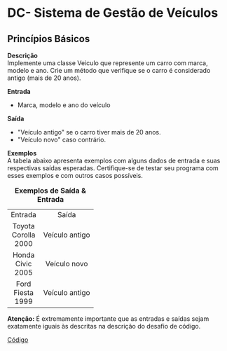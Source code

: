 # DC- Sistema de Gestão de Veículos

## Princípios Básicos 
__Descrição__   
Implemente uma classe Veiculo que represente um carro com marca, modelo e ano. Crie um método que verifique se o carro é considerado antigo (mais de 20 anos).

__Entrada__  
- Marca, modelo e ano do veículo

__Saída__  
- "Veículo antigo" se o carro tiver mais de 20 anos.
- "Veículo novo" caso contrário.

__Exemplos__  
A tabela abaixo apresenta exemplos com alguns dados de entrada e suas respectivas saídas esperadas. Certifique-se de testar seu programa com esses exemplos e com outros casos possíveis.

<table style="text-align: center; width: 100%;"> 
<caption><b>Exemplos de Saída & Entrada </b></caption>
<tr> 
    <td style="text-align: center;">
        Entrada
    </td>
     <td style="text-align: center;">
        Saída
    </td>
<tr> 
<tr> 
    <td style="text-align: center;">
        Toyota </br>
        Corolla </br>
        2000
    </td>
    <td style="text-align: center;">
       Veículo antigo 
    </td>
<tr> 
<tr> 
    <td style="text-align: center;">
        Honda </br>
        Civic </br>
        2005
    </td>
    <td style="text-align: center;">
        Veículo novo
    </td>
<tr> 
<tr> 
    <td style="text-align: center;">
        Ford </br>
        Fiesta </br>
        1999
    </td>
    <td style="text-align: center;">
       Veículo antigo
    </td>
<tr> 
</table>

__Atenção:__  É extremamente importante que as entradas e saídas sejam exatamente iguais às descritas na descrição do desafio de código.

[Código](DC-%20Sistema%20de%20Gestao%20de%20Veículos.py)